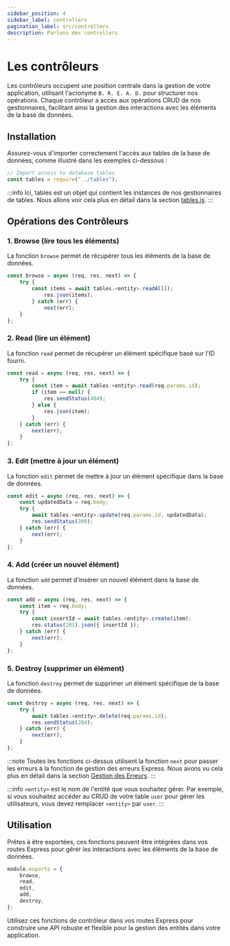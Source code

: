 ```yaml
---
sidebar_position: 4
sidebar_label: controllers
pagination_label: src/controllers
description: Parlons des controllers
---
```


# Les contrôleurs

Les contrôleurs occupent une position centrale dans la gestion de votre application, utilisant l'acronyme `B. R. E. A. D.` pour structurer nos opérations. Chaque contrôleur a accès aux opérations CRUD de nos gestionnaires, facilitant ainsi la gestion des interactions avec les éléments de la base de données.

## Installation

Assurez-vous d'importer correctement l'accès aux tables de la base de données, comme illustré dans les exemples ci-dessous :

```js title="backend/src/controllers/<item>Controllers.js"
// Import access to database tables
const tables = require("../tables");
```

:::info
Ici, tables est un objet qui contient les instances de nos gestionnaires de tables. Nous allons voir cela plus en détail dans la section [tables.js](/docs/basics/backend/src/tables).
:::

## Opérations des Contrôleurs

### 1. Browse (lire tous les éléments)

La fonction `browse` permet de récupérer tous les éléments de la base de données.

```js title="backend/src/controllers/<item>Controllers.js"
const browse = async (req, res, next) => {
    try {
        const items = await tables.<entity>.readAll();
            res.json(items);
        } catch (err) {
            next(err);
    }
};
```

### 2. Read (lire un élément)

La fonction `read` permet de récupérer un élément spécifique basé sur l'ID fourni.

```js title="backend/src/controllers/<item>Controllers.js"
const read = async (req, res, next) => {
    try {
        const item = await tables.<entity>.read(req.params.id);
        if (item == null) {
            res.sendStatus(404);
        } else {
            res.json(item);
        }
    } catch (err) {
        next(err);
    }
};

```

### 3. Edit (mettre à jour un élément)

La fonction `edit` permet de mettre à jour un élément spécifique dans la base de données.

```js title="backend/src/controllers/<item>Controllers.js"
const edit = async (req, res, next) => {
	const updatedData = req.body;
	try {
		await tables.<entity>.update(req.params.id, updatedData);
		res.sendStatus(200);
	} catch (err) {
		next(err);
	}
};
```

### 4. Add (créer un nouvel élément)

La fonction `add` permet d'insérer un nouvel élément dans la base de données.

```js title="backend/src/controllers/<item>Controllers.js"
const add = async (req, res, next) => {
    const item = req.body;
    try {
        const insertId = await tables.<entity>.create(item);
        res.status(201).json({ insertId });
    } catch (err) {
        next(err);
    }
};

```

### 5. Destroy (supprimer un élément)

La fonction `destroy` permet de supprimer un élément spécifique de la base de données.

```js title="backend/src/controllers/<item>Controllers.js"
const destroy = async (req, res, next) => {
	try {
		await tables.<entity>.delete(req.params.id);
		res.sendStatus(204);
	} catch (err) {
		next(err);
	}
};
```

:::note
Toutes les fonctions ci-dessus utilisent la fonction `next` pour passer les erreurs à la fonction de gestion des erreurs Express. Nous avons vu cela plus en détail dans la section [Gestion des Erreurs](/docs/basics/backend/src/app#middleware-de-gestion-des-erreurs).
:::

:::info
`<entity>` est le nom de l'entité que vous souhaitez gérer. Par exemple, si vous souhaitez accéder au CRUD de votre table `user` pour gérer les utilisateurs, vous devez remplacer `<entity>` par `user`.
:::

## Utilisation

Prêtes à être exportées, ces fonctions peuvent être intégrées dans vos routes Express pour gérer les interactions avec les éléments de la base de données.

```js title="backend/src/controllers/<item>Controllers.js"
module.exports = {
	browse,
	read,
	edit,
	add,
	destroy,
};
```

Utilisez ces fonctions de contrôleur dans vos routes Express pour construire une API robuste et flexible pour la gestion des entités dans votre application.
